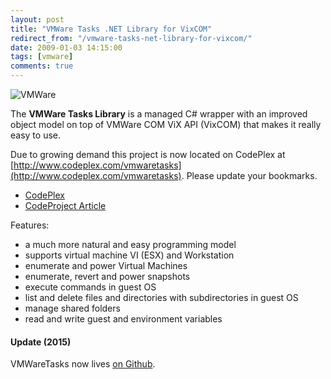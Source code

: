 ```yaml
---
layout: post
title: "VMWare Tasks .NET Library for VixCOM"
redirect_from: "/vmware-tasks-net-library-for-vixcom/"
date: 2009-01-03 14:15:00
tags: [vmware]
comments: true
---
```

![VMWare](http://www.codeproject.com/KB/library/VMWareTasks/VMWareLogo.jpg)

The **VMWare Tasks Library** is a managed C# wrapper with an improved object model on top of VMWare COM ViX API (VixCOM) that makes it really easy to use.

Due to growing demand this project is now located on CodePlex at [http://www.codeplex.com/vmwaretasks](http://www.codeplex.com/vmwaretasks). Please update your bookmarks.

- [CodePlex](http://www.codeplex.com/vmwaretasks)
- [CodeProject Article](http://www.codeproject.com/KB/library/VMWareTasks.aspx)

Features:

- a much more natural and easy programming model
- supports virtual machine VI (ESX) and Workstation
- enumerate and power Virtual Machines
- enumerate, revert and power snapshots
- execute commands in guest OS
- list and delete files and directories with subdirectories in guest OS
- manage shared folders
- read and write guest and environment variables

#### Update (2015)

VMWareTasks now lives <a href='https://github.com/dblock/vmwaretasks' target='_blank'>on Github</a>.
